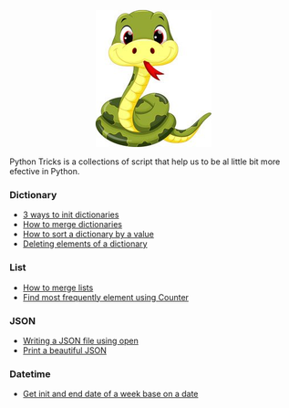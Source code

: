 <p align="center">
  <img src="python.jpeg">
</p>

Python Tricks is a collections of script that help us to be al little bit more efective in Python.

### Dictionary
* [3 ways to init dictionaries](../master/dict_init.py)
* [How to merge dictionaries](../master/merge_dict.py)
* [How to sort a dictionary by a value](../master/sort_dictionary_by_value.py)
* [Deleting elements of a dictionary](../master/remove_elements_dict.py)

### List
* [How to merge lists](../master/merge_list.py)
* [Find most frequently element using Counter](../master/most_frequent.py)

### JSON
* [Writing a JSON file using open](../master/create_file_json.py)
* [Print a beautiful JSON](../master/print_beautiful_json.py)

### Datetime
* [Get init and end date of a week base on a date](../master/date_init_end_of_week.py)

